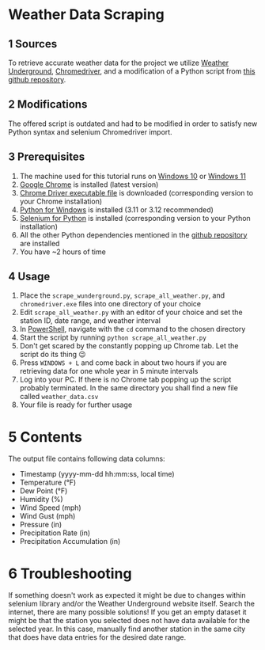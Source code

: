 # Weather Data Scraping
## 1 Sources
To retrieve accurate weather data for the project we utilize [Weather Underground](https://www.wunderground.com/), [Chromedriver](https://chromedriver.chromium.org/downloads), and a modification of a Python script from [this github repository](https://github.com/zperzan/scrape_wunderground).
## 2 Modifications
The offered script is outdated and had to be modified in order to satisfy new Python syntax and selenium Chromedriver import.
## 3 Prerequisites
1. The machine used for this tutorial runs on [Windows 10](https://www.microsoft.com/en-us/software-download/windows10) or [Windows 11](https://www.microsoft.com/en-us/software-download/windows11)
2. [Google Chrome](https://www.google.com/chrome/) is installed (latest version)
3. [Chrome Driver executable file](https://chromedriver.chromium.org/downloads) is downloaded (corresponding version to your Chrome installation)
4. [Python for Windows](https://www.python.org/downloads/windows/) is installed (3.11 or 3.12 recommended)
5. [Selenium for Python](https://selenium-python.readthedocs.io/) is installed (corresponding version to your Python installation)
6. All the other Python dependencies mentioned in the [github repository](https://github.com/zperzan/scrape_wunderground) are installed
7. You have ~2 hours of time
## 4 Usage
1. Place the ```scrape_wunderground.py```, ```scrape_all_weather.py```, and ```chromedriver.exe``` files into one directory of your choice
2. Edit ```scrape_all_weather.py``` with an editor of your choice and set the station ID, date range, and weather interval
3. In [PowerShell](https://learn.microsoft.com/en-us/powershell/), navigate with the ```cd``` command to the chosen directory
4. Start the script by running ```python scrape_all_weather.py```
5. Don't get scared by the constantly popping up Chrome tab. Let the script do its thing 😉
6. Press ```WINDOWS + L``` and come back in about two hours if you are retrieving data for one whole year in 5 minute intervals
7. Log into your PC. If there is no Chrome tab popping up the script probably terminated. In the same directory you shall find a new file called ```weather_data.csv```
8. Your file is ready for further usage
# 5 Contents
The output file contains following data columns:
* Timestamp (yyyy-mm-dd hh:mm:ss, local time)
* Temperature (°F)
* Dew Point (°F)
* Humidity (%)
*  Wind Speed (mph)
*  Wind Gust (mph)
*  Pressure (in)
*  Precipitation Rate (in)
*  Precipitation Accumulation (in)
# 6 Troubleshooting
If something doesn't work as expected it might be due to changes within selenium library and/or the Weather Underground website itself. Search the internet, there are many possible solutions! If you get an empty dataset it might be that the station you selected does not have data available for the selected year. In this case, manually find another station in the same city that does have data entries for the desired date range.